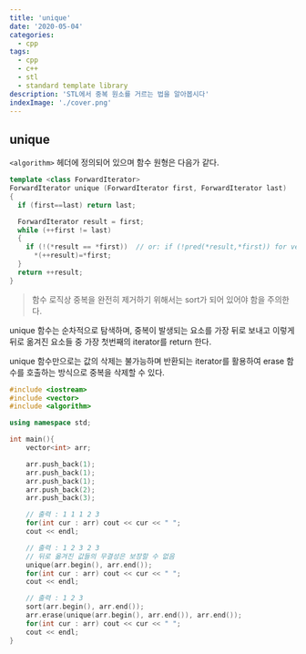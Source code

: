 ```yaml
---
title: 'unique'
date: '2020-05-04'
categories:
  - cpp
tags:
  - cpp
  - c++
  - stl
  - standard template library
description: 'STL에서 중복 원소를 거르는 법을 알아봅시다'
indexImage: './cover.png'
---
```


## unique  

``<algorithm>`` 헤더에 정의되어 있으며 함수 원형은 다음가 같다.  

``` cpp
template <class ForwardIterator>
ForwardIterator unique (ForwardIterator first, ForwardIterator last)
{
  if (first==last) return last;

  ForwardIterator result = first;
  while (++first != last)
  {
    if (!(*result == *first))  // or: if (!pred(*result,*first)) for version (2)
      *(++result)=*first;
  }
  return ++result;
}
```
> 함수 로직상 중복을 완전히 제거하기 위해서는 sort가 되어 있어야 함을 주의한다.  

unique 함수는 순차적으로 탐색하며, 중복이 발생되는 요소를 가장 뒤로 보내고 이렇게 뒤로 옮겨진 요소들 중 가장 첫번째의 iterator를 return 한다.  

unique 함수만으로는 값의 삭제는 불가능하며 반환되는 iterator를 활용하여 erase 함수를 호출하는 방식으로 중복을 삭제할 수 있다.

``` cpp
#include <iostream>
#include <vector>
#include <algorithm>

using namespace std;

int main(){
    vector<int> arr;

    arr.push_back(1);
    arr.push_back(1);
    arr.push_back(1);
    arr.push_back(2);
    arr.push_back(3);

    // 출력 : 1 1 1 2 3
    for(int cur : arr) cout << cur << " ";
    cout << endl;

    // 출력 : 1 2 3 2 3
    // 뒤로 옮겨진 값들의 무결성은 보장할 수 없음
    unique(arr.begin(), arr.end());
    for(int cur : arr) cout << cur << " ";
    cout << endl;

    // 출력 : 1 2 3
    sort(arr.begin(), arr.end());
    arr.erase(unique(arr.begin(), arr.end()), arr.end());
    for(int cur : arr) cout << cur << " ";
    cout << endl;
}
```